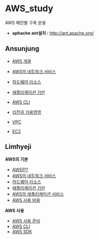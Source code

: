 # AWS_study
AWS 패턴별 구축 운용

+ **aphache ant설치 :** http://ant.apache.org/

## Ansunjung
+ [AWS 개괄](https://github.com/sunjungAn/AWS_study/blob/master/Ansunjung./AWS%20%EA%B0%9C%EA%B4%84.md)
+ [AWS의 네트워크 서비스](https://github.com/sunjungAn/AWS_study/blob/master/Ansunjung./AWS%EC%9D%98%20%EB%84%A4%ED%8A%B8%EC%9B%8C%ED%81%AC%20%EC%84%9C%EB%B9%84%EC%8A%A4%20.md)
+ [하드웨어 리소스](https://github.com/sunjungAn/AWS_study/blob/master/Ansunjung./%ED%95%98%EB%93%9C%EC%9B%A8%EC%96%B4%20%EB%A6%AC%EC%86%8C%EC%8A%A4.md)
+ [애플리케이션 기반](https://github.com/sunjungAn/AWS_study/blob/master/Ansunjung./%EC%95%A0%ED%94%8C%EB%A6%AC%EC%BC%80%EC%9D%B4%EC%85%98%20%EA%B8%B0%EB%B0%98.md)

+ [AWS CLI](https://github.com/sunjungAn/AWS_study/blob/master/Ansunjung./AWS%20CLI.md)
+ [리전과 가용영역](https://github.com/sunjungAn/AWS_study/blob/master/Ansunjung./%EB%A6%AC%EC%A0%84%EA%B3%BC%20%EA%B0%80%EC%9A%A9%EC%98%81%EC%97%AD.md)
+ [VPC](https://github.com/sunjungAn/AWS_study/blob/master/Ansunjung./VPC.md)
+ [EC2]()


## Limhyeji
**AWS의 기본**
+ [AWS란?](https://github.com/sunjungAn/AWS_study/blob/master/Limhyeji/1-1%20aws%EB%9E%80.md)
+ [AWS의 네트워크 서비스](https://github.com/sunjungAn/AWS_study/blob/master/Limhyeji/1-2%20aws%EC%9D%98%20%EB%84%A4%ED%8A%B8%EC%9B%8C%ED%81%AC%20%EC%84%9C%EB%B9%84%EC%8A%A4.md)
+ [하드웨어 리소스](https://github.com/sunjungAn/AWS_study/blob/master/Limhyeji/1-3%20%ED%95%98%EB%93%9C%EC%9B%A8%EC%96%B4%20%EB%A6%AC%EC%86%8C%EC%8A%A4.md)
+ [애플리케이션 기반](https://github.com/sunjungAn/AWS_study/blob/master/Limhyeji/1-4%20%EC%95%A0%ED%94%8C%EB%A6%AC%EC%BC%80%EC%9D%B4%EC%85%98%20%EA%B8%B0%EB%B0%98.md)
+ [AWS의 애플리케이션 서비스](https://github.com/sunjungAn/AWS_study/blob/master/Limhyeji/1-5%20AWS%EC%9D%98%20%EC%95%A0%ED%94%8C%EB%A6%AC%EC%BC%80%EC%9D%B4%EC%85%98%20%EC%84%9C%EB%B9%84%EC%8A%A4.md)
+ [AWS 사용 비용](https://github.com/sunjungAn/AWS_study/blob/master/Limhyeji/1-6%20AWS%20%EC%82%AC%EC%9A%A9%20%EB%B9%84%EC%9A%A9.md)

**AWS 사용**
+ [AWS 사용 준비](https://github.com/sunjungAn/AWS_study/blob/master/Limhyeji/2-1%20aws%20%EC%82%AC%EC%9A%A9%20%EC%A4%80%EB%B9%84.md)
+ [AWS CLI](https://github.com/sunjungAn/AWS_study/blob/master/Limhyeji/2-2%20AWS%20CLI.md)
+ [AWS SDK](https://github.com/sunjungAn/AWS_study/blob/master/Limhyeji/2-3%20AWS%20SDK.md)
